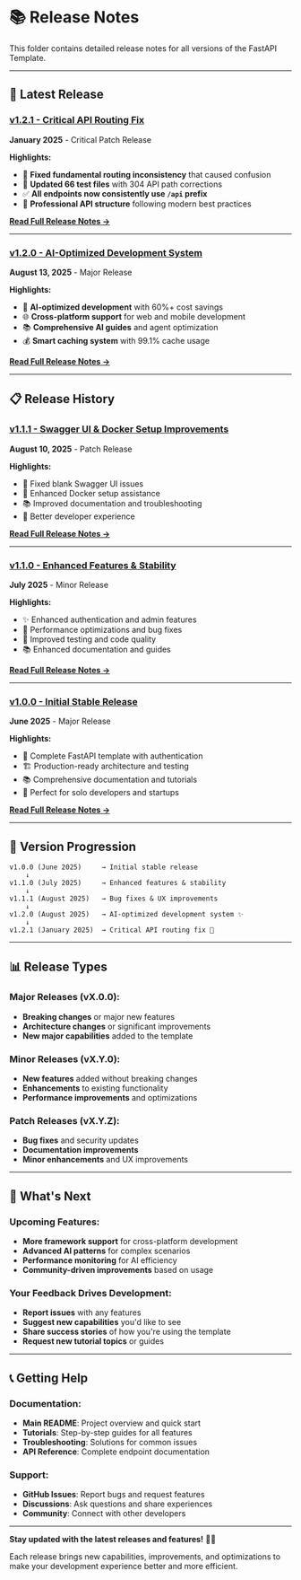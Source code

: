 # 📚 Release Notes

This folder contains detailed release notes for all versions of the FastAPI Template.

---

## 🚀 **Latest Release**

### **[v1.2.1 - Critical API Routing Fix](RELEASE_1.2.1.md)**
**January 2025** - Critical Patch Release

**Highlights:**
- 🚨 **Fixed fundamental routing inconsistency** that caused confusion
- 🔧 **Updated 66 test files** with 304 API path corrections
- ✅ **All endpoints now consistently use `/api` prefix**
- 🎯 **Professional API structure** following modern best practices

**[Read Full Release Notes →](RELEASE_1.2.1.md)**

---

### **[v1.2.0 - AI-Optimized Development System](RELEASE_1.2.0.md)**
**August 13, 2025** - Major Release

**Highlights:**
- 🧠 **AI-optimized development** with 60%+ cost savings
- 🌐 **Cross-platform support** for web and mobile development
- 📚 **Comprehensive AI guides** and agent optimization
- 💰 **Smart caching system** with 99.1% cache usage

**[Read Full Release Notes →](RELEASE_1.2.0.md)**

---

## 📋 **Release History**

### **[v1.1.1 - Swagger UI & Docker Setup Improvements](RELEASE_1.1.1.md)**
**August 10, 2025** - Patch Release

**Highlights:**
- 🐛 Fixed blank Swagger UI issues
- 🔧 Enhanced Docker setup assistance
- 📚 Improved documentation and troubleshooting
- 🚀 Better developer experience

**[Read Full Release Notes →](RELEASE_1.1.1.md)**

---

### **[v1.1.0 - Enhanced Features & Stability](RELEASE_1.1.0.md)**
**July 2025** - Minor Release

**Highlights:**
- ✨ Enhanced authentication and admin features
- 🔧 Performance optimizations and bug fixes
- 🧪 Improved testing and code quality
- 📚 Enhanced documentation and guides

**[Read Full Release Notes →](RELEASE_1.1.0.md)**

---

### **[v1.0.0 - Initial Stable Release](RELEASE_1.0.0.md)**
**June 2025** - Major Release

**Highlights:**
- 🚀 Complete FastAPI template with authentication
- 🏗️ Production-ready architecture and testing
- 📚 Comprehensive documentation and tutorials
- 🎯 Perfect for solo developers and startups

**[Read Full Release Notes →](RELEASE_1.0.0.md)**

---

## 🔄 **Version Progression**

```
v1.0.0 (June 2025)     → Initial stable release
    ↓
v1.1.0 (July 2025)     → Enhanced features & stability
    ↓
v1.1.1 (August 2025)   → Bug fixes & UX improvements
    ↓
v1.2.0 (August 2025)   → AI-optimized development system ✨
    ↓
v1.2.1 (January 2025)  → Critical API routing fix 🚨
```

---

## 📊 **Release Types**

### **Major Releases (vX.0.0):**
- **Breaking changes** or major new features
- **Architecture changes** or significant improvements
- **New major capabilities** added to the template

### **Minor Releases (vX.Y.0):**
- **New features** added without breaking changes
- **Enhancements** to existing functionality
- **Performance improvements** and optimizations

### **Patch Releases (vX.Y.Z):**
- **Bug fixes** and security updates
- **Documentation improvements**
- **Minor enhancements** and UX improvements

---

## 🎯 **What's Next**

### **Upcoming Features:**
- **More framework support** for cross-platform development
- **Advanced AI patterns** for complex scenarios
- **Performance monitoring** for AI efficiency
- **Community-driven improvements** based on usage

### **Your Feedback Drives Development:**
- **Report issues** with any features
- **Suggest new capabilities** you'd like to see
- **Share success stories** of how you're using the template
- **Request new tutorial topics** or guides

---

## 📞 **Getting Help**

### **Documentation:**
- **Main README**: Project overview and quick start
- **Tutorials**: Step-by-step guides for all features
- **Troubleshooting**: Solutions for common issues
- **API Reference**: Complete endpoint documentation

### **Support:**
- **GitHub Issues**: Report bugs and request features
- **Discussions**: Ask questions and share experiences
- **Community**: Connect with other developers

---

**Stay updated with the latest releases and features!** 🚀✨

Each release brings new capabilities, improvements, and optimizations to make your development experience better and more efficient.
